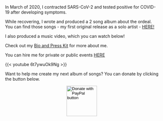 In March of 2020, I contracted SARS-CoV-2 and tested positive for COVID-19 after developing symptoms.

While recovering, I wrote and produced a 2 song album about the ordeal. You can find those songs - my first original release as a solo artist - <a href="https://distrokid.com/hyperfollow/grantswift/fear-and-love-in-the-time-of-corona" target="_blank">HERE!</a>

I also produced a music video, which you can watch below!

Check out my [Bio and Press Kit](/page/bio/) for more about me.

You can hire me for private or public events [HERE](/page/hire-grant/)

{{< youtube 6t7ywuOk9Ng >}}

<p>Want to help me create my next album of songs? You can donate by clicking the button below.</p>

<form action="https://www.paypal.com/donate" method="post" target="_top">
<input type="hidden" name="hosted_button_id" value="XC5GPL6DGUEHC" />
<input type="image" src="https://www.paypalobjects.com/en_US/i/btn/btn_donateCC_LG.gif" border="0" name="submit" title="PayPal - The safer, easier way to pay online!" alt="Donate with PayPal button" style="display: block; margin: 0 auto; border: 0px none ; padding: 0px; width: 100px; height: 100px;"/>
<img alt="" border="0" src="https://www.paypal.com/en_US/i/scr/pixel.gif" width="1" height="1" />
</form>
